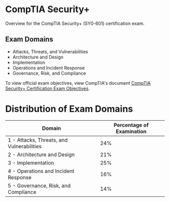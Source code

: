 # CompTIA Security+

Overview for the CompTIA Security+ (SY0-601) certification exam.

## Exam Domains

- Attacks, Threats, and Vulnerabilities
- Architecture and Design
- Implementation
- Operations and Incident Response
- Governance, Risk, and Compliance

To view official exam objectives, view CompTIA's document <a href="https://www.google.com/url?sa=t&rct=j&q=&esrc=s&source=web&cd=&ved=2ahUKEwjmyO_BoJ_4AhVAm44IHWTeBdIQFnoECAIQAQ&url=https%3A%2F%2Fwww.comptia.jp%2Fpdf%2FCompTIA%2520Security%2B%2520SY0-601%2520Exam%2520Objectives%2520(3.0).pdf&usg=AOvVaw2q53E-Qm946elBJiuK2MgI">CompTIA Security+ Certification Exam Objectives</a>.

# Distribution of Exam Domains

| Domain                                    | Percentage of Examination |
| ----------------------------------------- | ------------------------- |
| 1 - Attacks, Threats, and Vulnerabilities | 24%                       |
| 2 - Architecture and Design               | 21%                       |
| 3 - Implementation                        | 25%                       |
| 4 - Operations and Incident Response      | 16%                       |
| 5 - Governance, Risk, and Compliance      | 14%                       |
